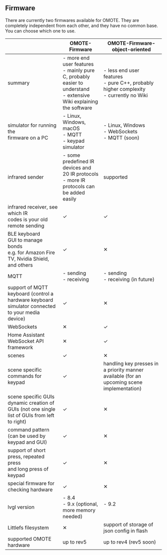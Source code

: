 ## Firmware
There are currently two firmwares available for OMOTE. They are completely independent from each other, and they have no common base. You can choose which one to use.

 &nbsp;| OMOTE-Firmware| OMOTE-Firmware-object-oriented
------------ | ------------- | -------------
summary | - more end user features<br>- mainly pure C, probably easier to understand<br>- extensive Wiki explaining the software | - less end user features<br>- pure C++, probably higher complexity<br>- currently no Wiki
simulator for running the<br>firmware on a PC|- Linux, Windows, macOS<br>- MQTT<br>- keypad simulator | - Linux, Windows<br>- WebSockets<br>- MQTT (soon)
infrared sender | - some predefined IR devices and 20 IR protocols<br>- more IR protocols can be added easily| supported
infrared receiver, see which IR<br>codes is your old remote sending | &#10003; | &#10003;
BLE keyboard<br>GUI to manage bonds <br>e.g. for Amazon Fire TV, Nvidia Shield, and others | &#10003; | &#10005;
MQTT | - sending<br>- receiving | - sending <br> - receiving (in future)
support of MQTT keyboard (control a hardware keyboard simulator connected to your media device) | &#10003; | &#10005;
WebSockets | &#10005; | &#10003;
Home Assistant WebSocket API framework | &#10005; | &#10003;
scenes | &#10003; | &#10005;
scene specific commands for keypad | &#10003; | handling key presses in a priority manner available (for an upcoming scene implementation)
scene specific GUIs<br>dynamic creation of GUIs (not one single list of GUIs from left to right) | &#10003; | &#10005;
command pattern (can be used by keypad and GUI) | &#10003; | &#10005;
support of short press, repeated press<br>and long press of keypad | &#10003; | &#10005;
special firmware for checking hardware | &#10003; | &#10005;
lvgl version | - 8.4<br>- 9.x (optional, more memory needed) | - 9.2<br>&nbsp;
Littlefs filesystem | &#10005; | support of storage of json config in flash
supported OMOTE hardware | up to rev5 | up to rev4 (rev5 soon)
